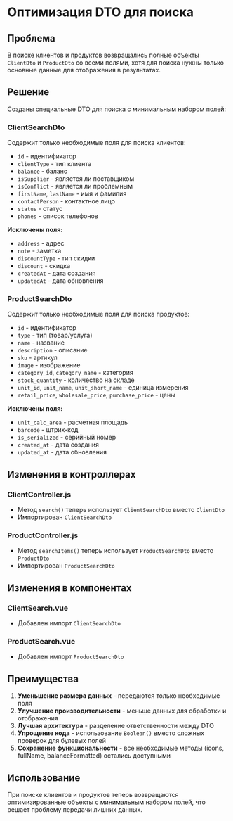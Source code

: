 # Оптимизация DTO для поиска

## Проблема
В поиске клиентов и продуктов возвращались полные объекты `ClientDto` и `ProductDto` со всеми полями, хотя для поиска нужны только основные данные для отображения в результатах.

## Решение
Созданы специальные DTO для поиска с минимальным набором полей:

### ClientSearchDto
Содержит только необходимые поля для поиска клиентов:
- `id` - идентификатор
- `clientType` - тип клиента
- `balance` - баланс
- `isSupplier` - является ли поставщиком
- `isConflict` - является ли проблемным
- `firstName`, `lastName` - имя и фамилия
- `contactPerson` - контактное лицо
- `status` - статус
- `phones` - список телефонов

**Исключены поля:**
- `address` - адрес
- `note` - заметка
- `discountType` - тип скидки
- `discount` - скидка
- `createdAt` - дата создания
- `updatedAt` - дата обновления

### ProductSearchDto
Содержит только необходимые поля для поиска продуктов:
- `id` - идентификатор
- `type` - тип (товар/услуга)
- `name` - название
- `description` - описание
- `sku` - артикул
- `image` - изображение
- `category_id`, `category_name` - категория
- `stock_quantity` - количество на складе
- `unit_id`, `unit_name`, `unit_short_name` - единица измерения
- `retail_price`, `wholesale_price`, `purchase_price` - цены

**Исключены поля:**
- `unit_calc_area` - расчетная площадь
- `barcode` - штрих-код
- `is_serialized` - серийный номер
- `created_at` - дата создания
- `updated_at` - дата обновления

## Изменения в контроллерах

### ClientController.js
- Метод `search()` теперь использует `ClientSearchDto` вместо `ClientDto`
- Импортирован `ClientSearchDto`

### ProductController.js
- Метод `searchItems()` теперь использует `ProductSearchDto` вместо `ProductDto`
- Импортирован `ProductSearchDto`

## Изменения в компонентах

### ClientSearch.vue
- Добавлен импорт `ClientSearchDto`

### ProductSearch.vue
- Добавлен импорт `ProductSearchDto`

## Преимущества
1. **Уменьшение размера данных** - передаются только необходимые поля
2. **Улучшение производительности** - меньше данных для обработки и отображения
3. **Лучшая архитектура** - разделение ответственности между DTO
4. **Упрощение кода** - использование `Boolean()` вместо сложных проверок для булевых полей
5. **Сохранение функциональности** - все необходимые методы (icons, fullName, balanceFormatted) остались доступными

## Использование
При поиске клиентов и продуктов теперь возвращаются оптимизированные объекты с минимальным набором полей, что решает проблему передачи лишних данных.
